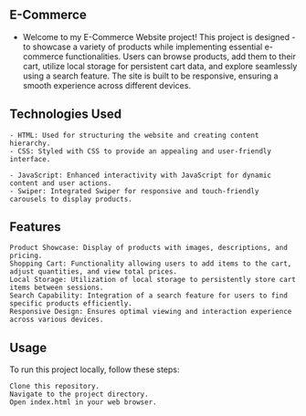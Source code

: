 ## E-Commerce

- Welcome to my E-Commerce Website project! This project is designed - to showcase a variety of products while implementing essential e-commerce functionalities. Users can browse products, add them to their cart, utilize local storage for persistent cart data, and explore seamlessly using a search feature. The site is built to be responsive, ensuring a smooth experience across different devices.

## Technologies Used

    - HTML: Used for structuring the website and creating content hierarchy.
    - CSS: Styled with CSS to provide an appealing and user-friendly interface.

    - JavaScript: Enhanced interactivity with JavaScript for dynamic content and user actions.
    - Swiper: Integrated Swiper for responsive and touch-friendly carousels to display products.

## Features

    Product Showcase: Display of products with images, descriptions, and pricing.
    Shopping Cart: Functionality allowing users to add items to the cart, adjust quantities, and view total prices.
    Local Storage: Utilization of local storage to persistently store cart items between sessions.
    Search Capability: Integration of a search feature for users to find specific products efficiently.
    Responsive Design: Ensures optimal viewing and interaction experience across various devices.

## Usage

To run this project locally, follow these steps:

    Clone this repository.
    Navigate to the project directory.
    Open index.html in your web browser.
